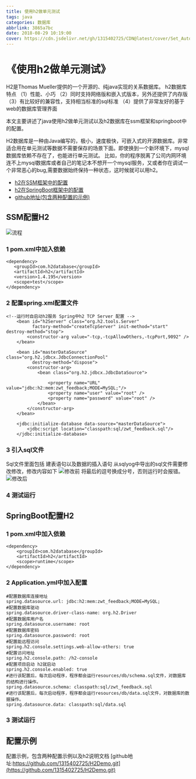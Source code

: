 ```yaml
---
title: 使用h2做单元测试
tags: java
categories: 数据库
abbrlink: 3865a7bc
date: 2018-08-29 10:19:00
cover: https://cdn.jsdelivr.net/gh/1315402725/CDN@latest/cover/Set_Auto_Shutdown_in_Windows.jpg
---
```

 

<h1>《使用h2做单元测试》</h1>   
H2是Thomas Mueller提供的一个开源的、纯java实现的关系数据库。
h2数据库特点
（1）性能、小巧
（2）同时支持网络版和嵌入式版本，另外还提供了内存版
（3）有比较好的兼容性，支持相当标准的sql标准
（4）提供了非常友好的基于web的数据库管理界面

本文主要讲述了java使用h2做单元测试以及h2数据库在ssm框架和springboot中的配置。

H2数据库是一种由Java编写的，极小，速度极快，可嵌入式的开源数据库。非常适合用在单元测试等数据不需要保存的场景下面。即使换到一个新环境下，mysql数据库依赖不存在了，也能进行单元测试。
比如，你的程序脱离了公司内网环境连不上mysql数据库或者自己的笔记本不想开一个mysql服务，又或者你在调试一个非常恶心的bug,需要数据始终保持一种状态，这时候就可以用h2。

   
- [h2在SSM框架中的配置](#SSM配置H2)   
- [h2在SpringBoot框架中的配置](#SpringBoot配置H2)   
- [github地址(包含两种配置的示例)](#配置示例)
<!-- more -->
## SSM配置H2

![流程](https://cdn.jsdelivr.net/gh/1315402725/CDN@latest/articelImag/h2/01.png)

### 1 pom.xml中加入依赖
```
<dependency>
   <groupId>com.h2database</groupId>
   <artifactId>h2</artifactId>
   <version>1.4.195</version>
   <scope>test</scope>
</dependency>

```
### 2 配置spring.xml配置文件
```
<!--运行时自启动h2服务 Spring中h2 TCP Server 配置 -->
	<bean id="h2Server" class="org.h2.tools.Server"
		  factory-method="createTcpServer" init-method="start" destroy-method="stop">
		<constructor-arg value="-tcp,-tcpAllowOthers,-tcpPort,9092" />
	</bean>

	<bean id="masterDataSource" class="org.h2.jdbcx.JdbcConnectionPool"
		  destroy-method="dispose">
		<constructor-arg>
			<bean class="org.h2.jdbcx.JdbcDataSource">

				<property name="URL" value="jdbc:h2:mem:zwt_feedback;MODE=MySQL;"/>
				<property name="user" value="root" />
				<property name="password" value="root" />
			</bean>
		</constructor-arg>
	</bean>

	<jdbc:initialize-database data-source="masterDataSource">
		<jdbc:script location="classpath:sql/zwt_feedback.sql"/>
	</jdbc:initialize-database>
```

### 3 引入sql文件
Sql文件里面包括 建表语句以及数据的插入语句
从sqlyog中导出的sql文件需要修改修改，修改内容如下
![修改前](https://cdn.jsdelivr.net/gh/1315402725/CDN@latest/articelImag/h2/02.png)
将最后的逗号换成分号，否则运行时会报错。 
![修改后](https://cdn.jsdelivr.net/gh/1315402725/CDN@latest/articelImag/h2/03.png)

### 4 测试运行


## SpringBoot配置H2

### 1 pom.xml中加入依赖
```
<dependency>
	<groupId>com.h2database</groupId>
	<artifactId>h2</artifactId>
	<scope>runtime</scope>
</dependency>
```
### 2 Application.yml中加入配置
```
#配置数据库连接地址
spring.datasource.url: jdbc:h2:mem:zwt_feedback;MODE=MySQL;
#配置数据库驱动
spring.datasource.driver-class-name: org.h2.Driver
#配置数据库用户名
spring.datasource.username: root
#配置数据库密码
spring.datasource.password: root
#配置能远程访问
spring.h2.console.settings.web-allow-others: true
#配置访问地址
spring.h2.console.path: /h2-console
#配置项目启动 h2就启动
spring.h2.console.enabled: true
#进行该配置后，每次启动程序，程序都会运行resources/db/schema.sql文件，对数据库的结构进行操作。
spring.datasource.schema: classpath:sql/zwt_feedback.sql
#进行该配置后，每次启动程序，程序都会运行resources/db/data.sql文件，对数据库的数据操作。
spring.datasource.data: classpath:sql/data.sql

```

### 3 测试运行


## 配置示例
配置示例，包含两种配置示例以及h2说明文档
[github地址:https://github.com/1315402725/H2Demo.git](https://github.com/1315402725/H2Demo.git)
